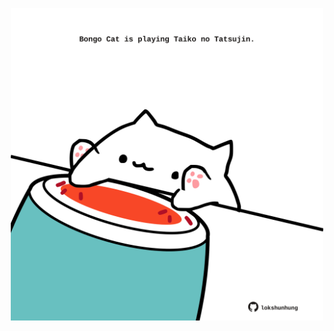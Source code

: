 <!-- built at 04/08/2021, 01:49:12 UTC -->
<p align="center">
  <img width="500" height="500" src="./ReadmeImage.svg">
</p>
